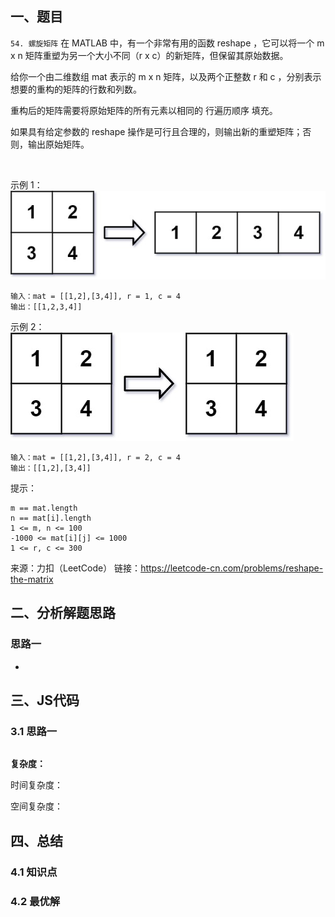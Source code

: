 ## 一、题目
`54. 螺旋矩阵`
在 MATLAB 中，有一个非常有用的函数 reshape ，它可以将一个 m x n 矩阵重塑为另一个大小不同（r x c）的新矩阵，但保留其原始数据。

给你一个由二维数组 mat 表示的 m x n 矩阵，以及两个正整数 r 和 c ，分别表示想要的重构的矩阵的行数和列数。

重构后的矩阵需要将原始矩阵的所有元素以相同的 行遍历顺序 填充。

如果具有给定参数的 reshape 操作是可行且合理的，则输出新的重塑矩阵；否则，输出原始矩阵。

 

示例 1：
![](./img/reshape1-grid.jpeg)

```
输入：mat = [[1,2],[3,4]], r = 1, c = 4
输出：[[1,2,3,4]]
```

示例 2：
![](./img/reshape2-grid.jpeg)

```
输入：mat = [[1,2],[3,4]], r = 2, c = 4
输出：[[1,2],[3,4]]
```

提示：
```
m == mat.length
n == mat[i].length
1 <= m, n <= 100
-1000 <= mat[i][j] <= 1000
1 <= r, c <= 300
```

来源：力扣（LeetCode）
链接：https://leetcode-cn.com/problems/reshape-the-matrix


## 二、分析解题思路

### 思路一

- 

## 三、JS代码

### 3.1 思路一
```
```

**复杂度：**

时间复杂度：

空间复杂度：

## 四、总结


### 4.1 知识点

### 4.2 最优解